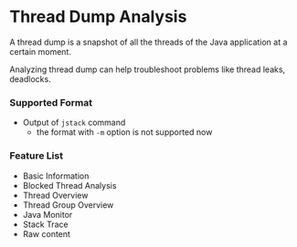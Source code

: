 <!--
    Copyright (c) 2022 Contributors to the Eclipse Foundation

    See the NOTICE file(s) distributed with this work for additional
    information regarding copyright ownership.

    This program and the accompanying materials are made available under the
    terms of the Eclipse Public License 2.0 which is available at
    http://www.eclipse.org/legal/epl-2.0

    SPDX-License-Identifier: EPL-2.0
 -->

# Thread Dump Analysis

A thread dump is a snapshot of all the threads of the Java application at a certain moment.

Analyzing thread dump can help troubleshoot problems like thread leaks, deadlocks.

### Supported Format

- Output of `jstack` command
  - the format with `-m` option is not supported now

### Feature List

- Basic Information
- Blocked Thread Analysis
- Thread Overview
- Thread Group Overview
- Java Monitor
- Stack Trace
- Raw content